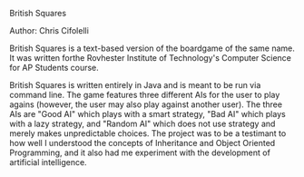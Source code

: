 British Squares

Author:
Chris Cifolelli

British Squares is a text-based version of the boardgame of the same name. It was written forthe Rovhester Institute of Technology's Computer Science for AP Students course.

British Squares is written entirely in Java and is meant to be run via command line. The game features three different AIs for the user to play agains (however, the user may also play against another user). The three AIs are "Good AI" which plays with a smart strategy, "Bad AI" which plays with a lazy strategy, and "Random AI" which does not use strategy and merely makes unpredictable choices. The project was to be a testimant to how well I understood the concepts of Inheritance and Object Oriented Programming, and it also had me experiment with the development of artificial intelligence.
